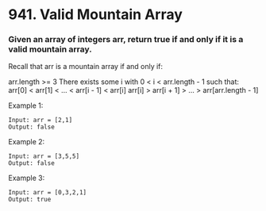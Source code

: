 # 941. Valid Mountain Array
### Given an array of integers arr, return true if and only if it is a valid mountain array.

Recall that arr is a mountain array if and only if:

arr.length >= 3
There exists some i with 0 < i < arr.length - 1 such that:
arr[0] < arr[1] < ... < arr[i - 1] < arr[i]
arr[i] > arr[i + 1] > ... > arr[arr.length - 1]

Example 1:
```
Input: arr = [2,1]
Output: false
```
Example 2:
```
Input: arr = [3,5,5]
Output: false
```
Example 3:
```
Input: arr = [0,3,2,1]
Output: true
```